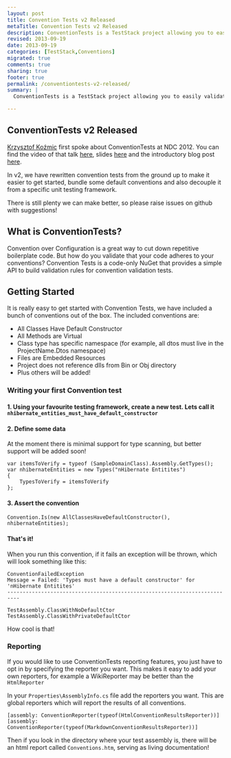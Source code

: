 ```yaml
---
layout: post
title: Convention Tests v2 Released
metaTitle: Convention Tests v2 Released
description: ConventionTests is a TestStack project allowing you to easily validate and document your project conventions
revised: 2013-09-19
date: 2013-09-19
categories: [TestStack,Conventions]
migrated: true
comments: true
sharing: true
footer: true
permalink: /conventiontests-v2-released/
summary: | 
  ConventionTests is a TestStack project allowing you to easily validate and document your project conventions

---
```

## ConventionTests v2 Released
[Krzysztof Koźmic](https://github.com/kkozmic) first spoke about ConventionTests at NDC 2012. You can find the video of that talk [here](http://vimeo.com/43676874), slides [here](http://kozmic.pl/presentations/) and the introductory blog post [here](http://kozmic.pl/2012/06/14/using-conventiontests/).

In v2, we have rewritten convention tests from the ground up to make it easier to get started, bundle some default conventions and also decouple it from a specific unit testing framework.

There is still plenty we can make better, so please raise issues on github with suggestions!

## What is ConventionTests?

Convention over Configuration is a great way to cut down repetitive boilerplate code. But how do you validate that your code adheres to your conventions? Convention Tests is a code-only NuGet that provides a simple API to build validation rules for convention validation tests.

## Getting Started
It is really easy to get started with Convention Tests, we have included a bunch of conventions out of the box. The included conventions are:

 - All Classes Have Default Constructor 
 - All Methods are Virtual
 - Class type has specific namespace (for example, all dtos must live in the ProjectName.Dtos namespace)
 - Files are Embedded Resources
 - Project does not reference dlls from Bin or Obj directory
 - Plus others will be added!

### Writing your first Convention test
#### 1. Using your favourite testing framework, create a new test. Lets call it `nhibernate_entities_must_have_default_constructor`

#### 2. Define some data
At the moment there is minimal support for type scanning, but better support will be added soon!

    var itemsToVerify = typeof (SampleDomainClass).Assembly.GetTypes();
    var nhibernateEntities = new Types("nHibernate Entitites")
    {
        TypesToVerify = itemsToVerify
    };
    
#### 3. Assert the convention
`Convention.Is(new AllClassesHaveDefaultConstructor(), nhibernateEntities);`

#### That's it!
When you run this convention, if it fails an exception will be thrown, which will look something like this:

    ConventionFailedException
    Message = Failed: 'Types must have a default constructor' for 'nHibernate Entitites'
    --------------------------------------------------------------------------
	
    TestAssembly.ClassWithNoDefaultCtor
    TestAssembly.ClassWithPrivateDefaultCtor

How cool is that!

### Reporting
If you would like to use ConventionTests reporting features, you just have to opt in by specifying the reporter you want. This makes it easy to add your own reporters, for example a WikiReporter may be better than the `HtmlReporter`

In your `Properties\AssemblyInfo.cs` file add the reporters you want. This are global reporters which will report the results of all conventions.

    [assembly: ConventionReporter(typeof(HtmlConventionResultsReporter))]
    [assembly: ConventionReporter(typeof(MarkdownConventionResultsReporter))]

Then if you look in the directory where your test assembly is, there will be an html report called `Conventions.htm`, serving as living documentation!